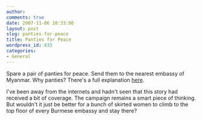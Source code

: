 ```yaml
---
author:
comments: true
date: 2007-11-06 10:33:08
layout: post
slug: panties-for-peace
title: Panties for Peace
wordpress_id: 833
categories:
- General
---
```


Spare a pair of panties for peace. Send them to the nearest embassy of Myanmar. Why panties? There's a full explanation [here](http://leahbowe.com/deathpower/2007/11/02/panty-protest-against-burmese-government/).

I've been away from the internets and hadn't seen that this story had received a bit of coverage. The campaign remains a smart piece of thinking. But wouldn't it just be better for a bunch of skirted women to climb to the top floor of every Burmese embassy and stay there?
